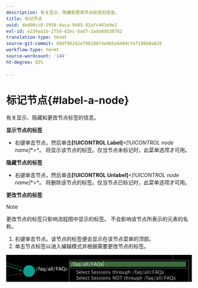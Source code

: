 ```yaml
---
description: 有关显示、隐藏和更改节点标签的信息。
title: 标记节点
uuid: ded00cc8-2958-4aca-9d45-92afc441e9e2
exl-id: e234aa1b-2f5d-42ec-bad7-2ada0db38702
translation-type: tm+mt
source-git-commit: d9df90242ef96188f4e4b5e6d04cfef196b0a628
workflow-type: tm+mt
source-wordcount: '144'
ht-degree: 82%

---
```


# 标记节点{#label-a-node}

有关显示、隐藏和更改节点标签的信息。

**显示节点的标签**

* 右键单击节点，然后单击&#x200B;**[!UICONTROL Label]***&lt;**[!UICONTROL node name]**>*。 将显示该节点的标签。仅当节点未标记时，此菜单选项才可用。

**隐藏节点的标签**

* 右键单击节点，然后单击&#x200B;**[!UICONTROL Unlabel]***&lt;**[!UICONTROL node name]**>*。 将删除该节点的标签。仅当节点已标记时，此菜单选项才可用。

**更改节点的标签**

>[!NOTE]
>
>更改节点的标签只影响流程图中显示的标签。 不会影响该节点所表示的元素的名称。

1. 右键单击节点。该节点的标签便会显示在该节点菜单的顶部。
1. 单击节点标签以进入编辑模式并根据需要更改节点的标签。

![](assets/mnu_2DProcessMap_label.png)
